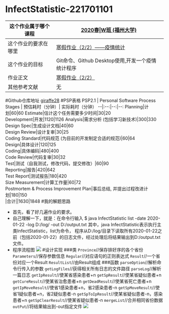 # InfectStatistic-221701101
|这个作业属于哪个课程|<a href="https://edu.cnblogs.com/campus/fzu/2020SpringW">2020春\|W班 (福州大学)</a>|
|--|--| 
|这个作业的要求在哪里|<a href="https://edu.cnblogs.com/campus/fzu/2020SpringW/homework/10281">寒假作业（2/2）——疫情统计</a>|   
|这个作业的目标|Git命令、Github Desktop使用,开发一个疫情统计程序|   
|作业正文|<a href="https://www.cnblogs.com/lu28/p/12249063.html">寒假作业（2/2）</a>| 
|其他参考文献|无|
#Github仓库地址
<a href="https://github.com/giraffe28/InfectStatistic-main">giraffe28</a>
#PSP表格
PSP2.1 | Personal Software Process Stages | 预估耗时（分钟）|   实际耗时（分钟）
--|:--:|--:|--:
Planning|计划|60|60
Estimate|估计这个任务需要多少时间|30|20         
Development|开发|1120|1126
Analysis|需求分析 (包括学习新技术)|300|330       
Design Spec|生成设计文档|40|60       
Design Review|设计复审|30|25        
Coding Standard|代码规范 (为目前的开发制定合适的规范)|60|64      
Design|具体设计|120|125       
Coding|具体编码|480|400       
Code Review|代码复审|30|32      
Test|测试（自我测试，修改代码，提交修改）|60|90       
Reporting|报告|420|642      
Test Report|测试报告|180|420      
Size Measurement|计算工作量|60|72        
Postmortem & Process Improvement Plan|事后总结, 并提出过程改进计划|180|150         
|合计||1630|1848
#我的解题思路
- 首先，看了好几遍作业的要求。
- 自己理解一下，就是：在命令行输入 $ java InfectStatistic list -date 2020-01-22 -log D:/log/ -out D:/output.txt
其中，java InfectStatistic表示执行主类InfectStatistic，list为命令，
程序从D:/log/目录下读取所有2020-01-22之前（包括2020-01-22）的日志文件，经过处理后将结果输出到D:/output.txt文件。
- 程序流程图
![](https://images.cnblogs.com/cnblogs_com/lu28/1639989/o_200218053503%E6%9C%AA%E5%91%BD%E5%90%8D%E6%96%87%E4%BB%B6(3).png)
#设计实现
###类
`Province`//保存排好序的各个省份
`Parameters`//保存参数信息
`Regular`//对应语句的正则表达式
`Result`//一个省份对应一个Result
`ResultList`//由Result组成
###函数
`parseOption`//解析命令行传入的参数
`getLogFiles`//获得相关所有日志的文件路径
`parseLog`//解析一篇日志
`getIpResult`//使某省感染患者+n
`getSpResult`//使某省疑似患者+n
`getCureResult`//使某省治愈患者+n
`getDeadResult`//使某省死亡患者+n
`getIpMoveResult`//使省1感染患者+n，省2感染患者-n
`getSpMoveResult`//使省1疑似患者+n，省2疑似患者-n
`getSpToIpResult`//使某省疑似患者-n，感染患者+n
`getSpClearResult`//使某省疑似患者-n
`mergeList`//合并相同省份数据
`outPut`//将结果输出到-out指定文件
![](https://images.cnblogs.com/cnblogs_com/lu28/1639989/o_200218055232%E6%9C%AA%E5%91%BD%E5%90%8D%E6%96%87%E4%BB%B6(4).png)